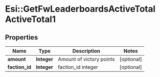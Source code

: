 # Esi::GetFwLeaderboardsActiveTotalActiveTotal1

## Properties
Name | Type | Description | Notes
------------ | ------------- | ------------- | -------------
**amount** | **Integer** | Amount of victory points | [optional] 
**faction_id** | **Integer** | faction_id integer | [optional] 


